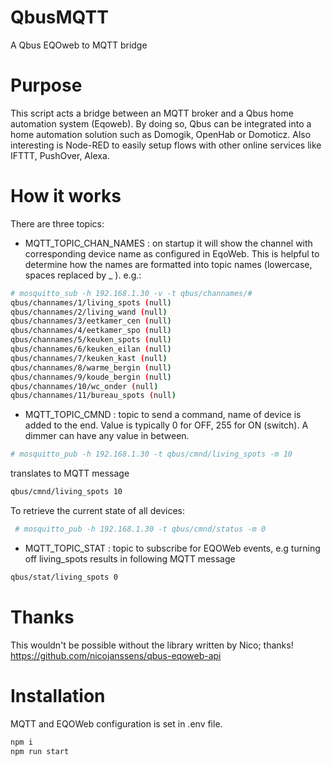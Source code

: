 # QbusMQTT
A Qbus EQOweb to MQTT bridge

# Purpose
This script acts a bridge between an MQTT broker and a Qbus home automation system (Eqoweb).
By doing so, Qbus can be integrated into a home automation solution such as Domogik, OpenHab or Domoticz. Also interesting is Node-RED to easily setup flows with other online services like IFTTT, PushOver, Alexa.

# How it works
There are three topics:
 - MQTT_TOPIC_CHAN_NAMES : on startup it will show the channel with corresponding device name as configured in EqoWeb. This is helpful to determine how the names are formatted into topic names (lowercase, spaces replaced by _ ).
 e.g.:
 ```bash
 # mosquitto_sub -h 192.168.1.30 -v -t qbus/channames/#
 qbus/channames/1/living_spots (null)
 qbus/channames/2/living_wand (null)
 qbus/channames/3/eetkamer_cen (null)
 qbus/channames/4/eetkamer_spo (null)
 qbus/channames/5/keuken_spots (null)
 qbus/channames/6/keuken_eilan (null)
 qbus/channames/7/keuken_kast (null)
 qbus/channames/8/warme_bergin (null)
 qbus/channames/9/koude_bergin (null)
 qbus/channames/10/wc_onder (null)
 qbus/channames/11/bureau_spots (null)

 ```
 - MQTT_TOPIC_CMND : topic to send a command, name of device is added to the end. Value is typically 0 for OFF, 255 for ON (switch). A dimmer can have any value in between.
```bash
# mosquitto_pub -h 192.168.1.30 -t qbus/cmnd/living_spots -m 10
 ```
 translates to MQTT message
 ```bash
 qbus/cmnd/living_spots 10
 ```
 To retrieve the current state of all devices:
```bash
 # mosquitto_pub -h 192.168.1.30 -t qbus/cmnd/status -m 0
```
 - MQTT_TOPIC_STAT : topic to subscribe for EQOWeb events, e.g turning off living_spots results in following MQTT message
 ```bash
 qbus/stat/living_spots 0
 ```

# Thanks
This wouldn't be possible without the library written by Nico; thanks! https://github.com/nicojanssens/qbus-eqoweb-api

# Installation
MQTT and EQOWeb configuration is set in .env file.

```bash
npm i
npm run start
```
